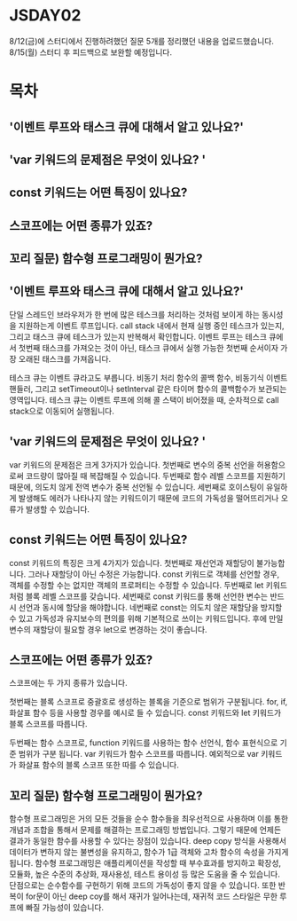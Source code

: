 # JSDAY02

8/12(금)에 스터디에서 진행하려했던 질문 5개를 정리했던 내용을 업로드했습니다.
8/15(월) 스터디 후 피드백으로 보완할 예정입니다.

# 목차

## '이벤트 루프와 태스크 큐에 대해서 알고 있나요?'

## 'var 키워드의 문제점은 무엇이 있나요? '

## const 키워드는 어떤 특징이 있나요?

## 스코프에는 어떤 종류가 있죠?

## 꼬리 질문) 함수형 프로그래밍이 뭔가요?

## '이벤트 루프와 태스크 큐에 대해서 알고 있나요?'

단일 스레드인 브라우저가 한 번에 많은 테스크를 처리하는 것처럼 보이게 하는 동시성을 지원하는게 이벤트 루프입니다. call stack 내에서 현재 실행 중인 테스크가 있는지, 그리고 태스크 큐에 테스크가 있는지 반복해서 확인합니다. 이벤트 루프는 테스크 큐에서 첫번째 태스크를 가져오는 것이 아닌, 태스크 큐에서 실행 가능한 첫번째 순서이자 가장 오래된 태스크를 가져옵니다.

테스크 큐는 이벤트 큐라고도 부릅니다. 비동기 처리 함수의 콜백 함수, 비동기식 이벤트 핸들러, 그리고 setTimeout이나 setInterval 같은 타이머 함수의 콜백함수가 보관되는 영역입니다. 테스크 큐는 이벤트 루프에 의해 콜 스택이 비어졌을 때, 순차적으로 call stack으로 이동되어 실행됩니다.

## 'var 키워드의 문제점은 무엇이 있나요? '

var 키워드의 문제점은 크게 3가지가 있습니다. 첫번째로 변수의 중복 선언을 허용함으로써 코드량이 많아질 때 복잡해질 수 있습니다. 두번째로 함수 레벨 스코프를 지원하기 때문에, 의도치 않게 전역 변수가 중복 선언될 수 있습니다. 세번째로 호이스팅이 유일하게 발생해도 에러가 나타나지 않는 키워드이기 때문에 코드의 가독성을 떨어뜨리거나 오류가 발생할 수 있습니다.

## const 키워드는 어떤 특징이 있나요?

const 키워드의 특징은 크게 4가지가 있습니다.
첫번째로 재선언과 재할당이 불가능합니다. 그러나 재할당이 아닌 수정은 가능합니다. const 키워드로 객체를 선언할 경우, 객체를 수정할 수는 없지만 객체의 프로퍼티는 수정할 수 있습니다.
두번째로 let 키워드처럼 블록 레벨 스코프를 갖습니다.
세번째로 const 키워드를 통해 선언한 변수는 반드시 선언과 동시에 할당을 해야합니다.
네번째로 const는 의도치 않은 재할당을 방지할 수 있고 가독성과 유지보수의 편의를 위해 기본적으로 쓰이는 키워드입니다. 후에 만일 변수의 재할당이 필요할 경우 let으로 변경하는 것이 좋습니다.

## 스코프에는 어떤 종류가 있죠?

스코프에는 두 가지 종류가 있습니다.

첫번째는 블록 스코프로 중괄호로 생성하는 블록을 기준으로 범위가 구분됩니다. for, if, 화살표 함수 등을 사용할 경우를 예시로 들 수 있습니다. const 키워드와 let 키워드가 블록 스코프를 따릅니다.

두번째는 함수 스코프로, function 키워드를 사용하는 함수 선언식, 함수 표현식으로 기준 범위가 구분 됩니다. var 키워드가 함수 스코프를 따릅니다. 예외적으로 var 키워드가 화살표 함수의 블록 스코프 또한 따를 수 있습니다.

## 꼬리 질문) 함수형 프로그래밍이 뭔가요?

함수형 프로그래밍은 거의 모든 것들을 순수 함수들을 최우선적으로 사용하며 이를 통한 개념과 조합을 통해서 문제를 해결하는 프로그래밍 방법입니다. 그렇기 때문에 언제든 결과가 동일한 함수를 사용할 수 있다는 장점이 있습니다. deep copy 방식을 사용해서 데이터가 변하지 않는 불변성을 유지하고, 함수가 1급 객체와 고차 함수의 속성을 가지게 됩니다.
함수형 프로그래밍은 애플리케이션을 작성할 때 부수효과를 방지하고 확장성, 모듈화, 높은 수준의 추상화, 재사용성, 테스트 용이성 등 많은 도움을 줄 수 있습니다. 단점으로는 순수함수를 구현하기 위해 코드의 가독성이 좋지 않을 수 있습니다. 또한 반복이 for문이 아닌 deep coy를 해서 재귀가 일어나는데, 재귀적 코드 스타일은 무한 루프에 빠질 가능성이 있습니다.

